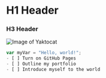 # H1 Header
### H3 Header
![Image of Yaktocat](https://octodex.github.com/images/yaktocat.png)
``` javascript
var myVar = "Hello, world!";
- [ ] Turn on GitHub Pages
- [ ] Outline my portfolio
- [ ] Introduce myself to the world
```
